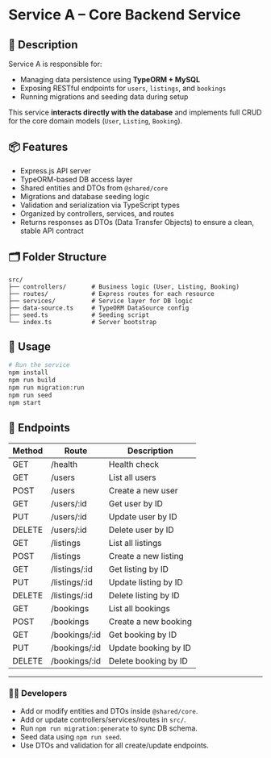 # Service A – Core Backend Service

## 📌 Description

Service A is responsible for:

- Managing data persistence using **TypeORM + MySQL**
- Exposing RESTful endpoints for `users`, `listings`, and `bookings`
- Running migrations and seeding data during setup

This service **interacts directly with the database** and implements full CRUD for the core domain models (`User`, `Listing`, `Booking`).

## 📦 Features

- Express.js API server
- TypeORM-based DB access layer
- Shared entities and DTOs from `@shared/core`
- Migrations and database seeding logic
- Validation and serialization via TypeScript types
- Organized by controllers, services, and routes
- Returns responses as DTOs (Data Transfer Objects) to ensure a clean, stable API contract

## 🗂 Folder Structure

```
src/
├── controllers/       # Business logic (User, Listing, Booking)
├── routes/            # Express routes for each resource
├── services/          # Service layer for DB logic
├── data-source.ts     # TypeORM DataSource config
├── seed.ts            # Seeding script
└── index.ts           # Server bootstrap
```

## 🔧 Usage

```bash
# Run the service
npm install
npm run build
npm run migration:run
npm run seed
npm start
```

## 🥪 Endpoints

| Method | Route         | Description          |
| ------ | ------------- | -------------------- |
| GET    | /health       | Health check         |
| GET    | /users        | List all users       |
| POST   | /users        | Create a new user    |
| GET    | /users/:id    | Get user by ID       |
| PUT    | /users/:id    | Update user by ID    |
| DELETE | /users/:id    | Delete user by ID    |
| GET    | /listings     | List all listings    |
| POST   | /listings     | Create a new listing |
| GET    | /listings/:id | Get listing by ID    |
| PUT    | /listings/:id | Update listing by ID |
| DELETE | /listings/:id | Delete listing by ID |
| GET    | /bookings     | List all bookings    |
| POST   | /bookings     | Create a new booking |
| GET    | /bookings/:id | Get booking by ID    |
| PUT    | /bookings/:id | Update booking by ID |
| DELETE | /bookings/:id | Delete booking by ID |

---

### 🧑‍💻 Developers

- Add or modify entities and DTOs inside `@shared/core`.
- Add or update controllers/services/routes in `src/`.
- Run `npm run migration:generate` to sync DB schema.
- Seed data using `npm run seed`.
- Use DTOs and validation for all create/update endpoints.
